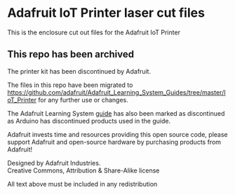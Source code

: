 # Adafruit IoT Printer laser cut files
This is the enclosure cut out files for the Adafruit IoT Printer

## This repo has been archived
The printer kit has been discontinued by Adafruit. 

The files in this repo have been migrated to https://github.com/adafruit/Adafruit_Learning_System_Guides/tree/master/IoT_Printer for any 
further use or changes.

The Adafruit Learning System [guide](https://learn.adafruit.com/internet-of-things-printer) has also been marked as discontinued as 
Arduino has discontinued products used in the guide.

Adafruit invests time and resources providing this open source code, 
please support Adafruit and open-source hardware by purchasing 
products from Adafruit!

Designed by Adafruit Industries.  
Creative Commons, Attribution & Share-Alike license


All text above must be included in any redistribution
